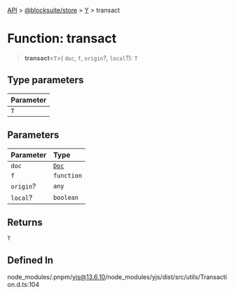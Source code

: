 [API](../../../../../index.md) > [@blocksuite/store](../../../index.md) > [Y](../index.md) > transact

# Function: transact

> **transact**<`T`>(
  `doc`,
  `f`,
  `origin`?,
  `local`?): `T`

## Type parameters

| Parameter |
| :------ |
| `T` |

## Parameters

| Parameter | Type |
| :------ | :------ |
| `doc` | [`Doc`](../classes/class.Doc.md) |
| `f` | `function` |
| `origin`? | `any` |
| `local`? | `boolean` |

## Returns

`T`

## Defined In

node\_modules/.pnpm/yjs@13.6.10/node\_modules/yjs/dist/src/utils/Transaction.d.ts:104
